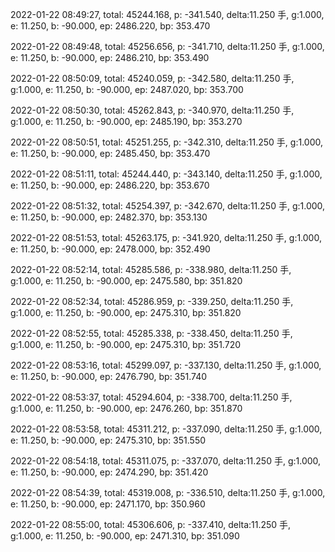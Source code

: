 2022-01-22 08:49:27, total: 45244.168, p: -341.540, delta:11.250 手, g:1.000, e: 11.250, b: -90.000, ep: 2486.220, bp: 353.470

2022-01-22 08:49:48, total: 45256.656, p: -341.710, delta:11.250 手, g:1.000, e: 11.250, b: -90.000, ep: 2486.210, bp: 353.490

2022-01-22 08:50:09, total: 45240.059, p: -342.580, delta:11.250 手, g:1.000, e: 11.250, b: -90.000, ep: 2487.020, bp: 353.700

2022-01-22 08:50:30, total: 45262.843, p: -340.970, delta:11.250 手, g:1.000, e: 11.250, b: -90.000, ep: 2485.190, bp: 353.270

2022-01-22 08:50:51, total: 45251.255, p: -342.310, delta:11.250 手, g:1.000, e: 11.250, b: -90.000, ep: 2485.450, bp: 353.470

2022-01-22 08:51:11, total: 45244.440, p: -343.140, delta:11.250 手, g:1.000, e: 11.250, b: -90.000, ep: 2486.220, bp: 353.670

2022-01-22 08:51:32, total: 45254.397, p: -342.670, delta:11.250 手, g:1.000, e: 11.250, b: -90.000, ep: 2482.370, bp: 353.130

2022-01-22 08:51:53, total: 45263.175, p: -341.920, delta:11.250 手, g:1.000, e: 11.250, b: -90.000, ep: 2478.000, bp: 352.490

2022-01-22 08:52:14, total: 45285.586, p: -338.980, delta:11.250 手, g:1.000, e: 11.250, b: -90.000, ep: 2475.580, bp: 351.820

2022-01-22 08:52:34, total: 45286.959, p: -339.250, delta:11.250 手, g:1.000, e: 11.250, b: -90.000, ep: 2475.310, bp: 351.820

2022-01-22 08:52:55, total: 45285.338, p: -338.450, delta:11.250 手, g:1.000, e: 11.250, b: -90.000, ep: 2475.310, bp: 351.720

2022-01-22 08:53:16, total: 45299.097, p: -337.130, delta:11.250 手, g:1.000, e: 11.250, b: -90.000, ep: 2476.790, bp: 351.740

2022-01-22 08:53:37, total: 45294.604, p: -338.700, delta:11.250 手, g:1.000, e: 11.250, b: -90.000, ep: 2476.260, bp: 351.870

2022-01-22 08:53:58, total: 45311.212, p: -337.090, delta:11.250 手, g:1.000, e: 11.250, b: -90.000, ep: 2475.310, bp: 351.550

2022-01-22 08:54:18, total: 45311.075, p: -337.070, delta:11.250 手, g:1.000, e: 11.250, b: -90.000, ep: 2474.290, bp: 351.420

2022-01-22 08:54:39, total: 45319.008, p: -336.510, delta:11.250 手, g:1.000, e: 11.250, b: -90.000, ep: 2471.170, bp: 350.960

2022-01-22 08:55:00, total: 45306.606, p: -337.410, delta:11.250 手, g:1.000, e: 11.250, b: -90.000, ep: 2471.310, bp: 351.090